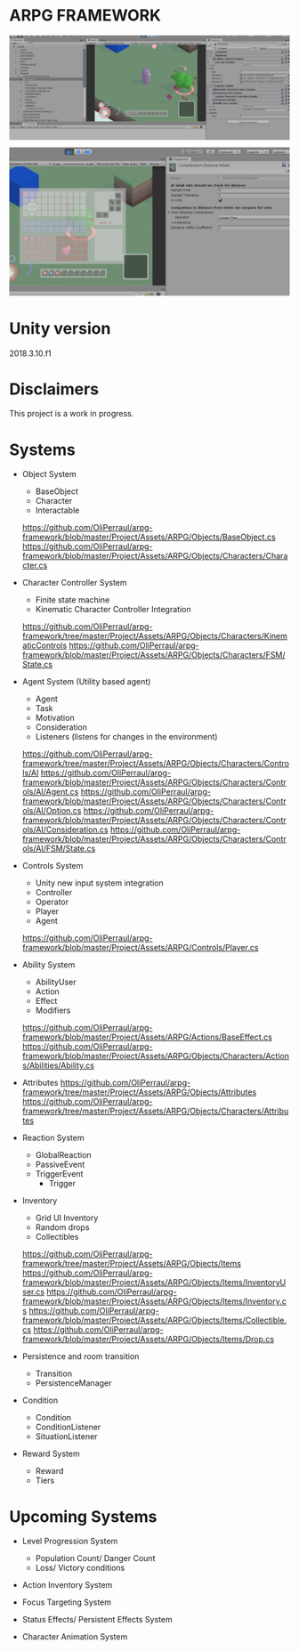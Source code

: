 # ARPG FRAMEWORK

![alt text](https://github.com/OliPerraul/arpg-framework/blob/master/dungeon.PNG)
![alt text](https://github.com/OliPerraul/arpg-framework/blob/master/Capture2.PNG)

# Unity version
2018.3.10.f1

# Disclaimers
This project is a work in progress.

# Systems
* Object System
    * BaseObject
    * Character
    * Interactable
    
    https://github.com/OliPerraul/arpg-framework/blob/master/Project/Assets/ARPG/Objects/BaseObject.cs
    https://github.com/OliPerraul/arpg-framework/blob/master/Project/Assets/ARPG/Objects/Characters/Character.cs


* Character Controller System
    * Finite state machine
    * Kinematic Character Controller Integration
    
    https://github.com/OliPerraul/arpg-framework/tree/master/Project/Assets/ARPG/Objects/Characters/KinematicControls
    https://github.com/OliPerraul/arpg-framework/blob/master/Project/Assets/ARPG/Objects/Characters/FSM/State.cs
   
 * Agent System (Utility based agent)
    * Agent
    * Task
    * Motivation
    * Consideration
    * Listeners (listens for changes in the environment)
    
    https://github.com/OliPerraul/arpg-framework/tree/master/Project/Assets/ARPG/Objects/Characters/Controls/AI
    https://github.com/OliPerraul/arpg-framework/blob/master/Project/Assets/ARPG/Objects/Characters/Controls/AI/Agent.cs
    https://github.com/OliPerraul/arpg-framework/blob/master/Project/Assets/ARPG/Objects/Characters/Controls/AI/Option.cs
    https://github.com/OliPerraul/arpg-framework/blob/master/Project/Assets/ARPG/Objects/Characters/Controls/AI/Consideration.cs
    https://github.com/OliPerraul/arpg-framework/blob/master/Project/Assets/ARPG/Objects/Characters/Controls/AI/FSM/State.cs
    
    
 * Controls System
   * Unity new input system integration
   * Controller
   * Operator
   * Player
   * Agent
   
   https://github.com/OliPerraul/arpg-framework/blob/master/Project/Assets/ARPG/Controls/Player.cs
    
* Ability System
    * AbilityUser
    * Action
    * Effect
    * Modifiers
    
    https://github.com/OliPerraul/arpg-framework/blob/master/Project/Assets/ARPG/Actions/BaseEffect.cs
    https://github.com/OliPerraul/arpg-framework/blob/master/Project/Assets/ARPG/Objects/Characters/Actions/Abilities/Ability.cs

* Attributes
   https://github.com/OliPerraul/arpg-framework/tree/master/Project/Assets/ARPG/Objects/Attributes
   https://github.com/OliPerraul/arpg-framework/tree/master/Project/Assets/ARPG/Objects/Characters/Attributes

* Reaction System
    * GlobalReaction
    * PassiveEvent
    * TriggerEvent
        * Trigger

* Inventory
   * Grid UI Inventory
   * Random drops
   * Collectibles
   
   https://github.com/OliPerraul/arpg-framework/tree/master/Project/Assets/ARPG/Objects/Items
   https://github.com/OliPerraul/arpg-framework/blob/master/Project/Assets/ARPG/Objects/Items/InventoryUser.cs
   https://github.com/OliPerraul/arpg-framework/blob/master/Project/Assets/ARPG/Objects/Items/Inventory.cs
   https://github.com/OliPerraul/arpg-framework/blob/master/Project/Assets/ARPG/Objects/Items/Collectible.cs
   https://github.com/OliPerraul/arpg-framework/blob/master/Project/Assets/ARPG/Objects/Items/Drop.cs
   

* Persistence and room transition
    * Transition
    * PersistenceManager
        
* Condition 
    * Condition
    * ConditionListener
    * SituationListener


* Reward System
    * Reward
    * Tiers
       
   
    
# Upcoming Systems

* Level Progression System
   * Population Count/ Danger Count
   * Loss/ Victory conditions

* Action Inventory System

* Focus Targeting System

* Status Effects/ Persistent Effects System

* Character Animation System


